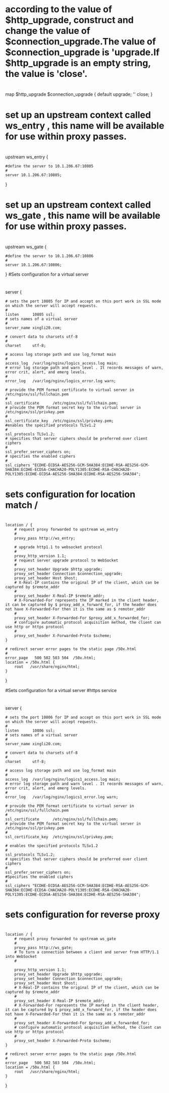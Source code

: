 # according to the value of $http_upgrade, construct and change the value of $connection_upgrade.The value of $connection_upgrade is 'upgrade.If $http_upgrade is an empty string, the value is 'close'.
#
map $http_upgrade $connection_upgrade {
    default upgrade;
    '' close;
}


# set up an upstream context called ws_entry , this name will be available for use within proxy passes.
#
upstream ws_entry {
	
	#define the server to 10.1.206.67:10805
	#
    server 10.1.206.67:10805;
}

# set up an upstream context called ws_gate , this name will be available for use within proxy passes.
#
upstream ws_gate {

	#define the server to 10.1.206.67:10806
	#
    server 10.1.206.67:10806;
}
#Sets configuration for a virtual server
#
server {

	# sets the port 10805 for IP and accept on this port work in SSL mode on which the server will accept requests.
	#
    listen      10805 ssl;
	# sets names of a virtual server
	#
    server_name xingli20.com;

	# convert data to charsets utf-8
	#
    charset     utf-8;

	# access log storage path and use log_format main
	#
    access_log  /var/log/nginx/logics_access.log main;
	# error log storage path and warn level . It records messages of warn, error crit, alert, and emerg levels.
	#
    error_log   /var/log/nginx/logics_error.log warn;
	
	# provide the PEM format certificate to virtual server in /etc/nginx/ssl/fullchain.pem 
	#
    ssl_certificate      /etc/nginx/ssl/fullchain.pem;
	# provide the PEM format secret key to the virtual server in /etc/nginx/ssl/privkey.pem
	#
    ssl_certificate_key  /etc/nginx/ssl/privkey.pem;
	#enables the specified protocols TLSv1.2
	#
    ssl_protocols TLSv1.2;
	# specifies that server ciphers should be preferred over client ciphers
	#
    ssl_prefer_server_ciphers on;
	# specifies the enabled ciphers
	#
    ssl_ciphers "ECDHE-ECDSA-AES256-GCM-SHA384:ECDHE-RSA-AES256-GCM-SHA384:ECDHE-ECDSA-CHACHA20-POLY1305:ECDHE-RSA-CHACHA20-POLY1305:ECDHE-ECDSA-AES256-SHA384:ECDHE-RSA-AES256-SHA384";

# sets configuration for location match /
#
    location / {
		# request proxy forwarded to upstream ws_entry 
		#
        proxy_pass http://ws_entry;

		# upgrade http1.1 to websocket protocol
		#
        proxy_http_version 1.1;
		# request server upgrade protocol to WebSocket
		#
        proxy_set_header Upgrade $http_upgrade;
        proxy_set_header Connection $connection_upgrade;
        proxy_set_header Host $host;
		# X-Real-IP contains the original IP of the client, which can be captured by $remote_addr
		#
        proxy_set_header X-Real-IP $remote_addr;
		# X-Forwarded-For represents the IP marked in the client header, it can be captured by $ proxy_add_x_forward_for, if the header does not have X-Forwarded-For then it is the same as $ remoter_addr
		#	
        proxy_set_header X-Forwarded-For $proxy_add_x_forwarded_for;
		# configure automatic protocol acquisition method, the client can use http or https protocol
		#
        proxy_set_header X-Forwarded-Proto $scheme;
    }

    # redirect server error pages to the static page /50x.html
    #
    error_page   500 502 503 504  /50x.html;
    location = /50x.html {
        root   /usr/share/nginx/html;
    }
}

#Sets configuration for a virtual server
#https service
#
server {

	# sets the port 10806 for IP and accept on this port work in SSL mode on which the server will accept requests.
	#
    listen      10806 ssl;
	# sets names of a virtual server
	#
    server_name xingli20.com;
	
	# convert data to charsets utf-8
	#
    charset     utf-8;

	# access log storage path and use log_format main
	#
    access_log  /var/log/nginx/logics1_access.log main;
	# error log storage path and warn level . It records messages of warn, error crit, alert, and emerg levels.
	#
    error_log   /var/log/nginx/logics1_error.log warn;
	
	# provide the PEM format certificate to virtual server in /etc/nginx/ssl/fullchain.pem 
	#
    ssl_certificate      /etc/nginx/ssl/fullchain.pem;
	# provide the PEM format secret key to the virtual server in /etc/nginx/ssl/privkey.pem
	#
    ssl_certificate_key  /etc/nginx/ssl/privkey.pem;
	
	# enables the specified protocols TLSv1.2
	#
    ssl_protocols TLSv1.2;
	# specifies that server ciphers should be preferred over client ciphers
	#
    ssl_prefer_server_ciphers on;
	#Specifies the enabled ciphers
	#
    ssl_ciphers "ECDHE-ECDSA-AES256-GCM-SHA384:ECDHE-RSA-AES256-GCM-SHA384:ECDHE-ECDSA-CHACHA20-POLY1305:ECDHE-RSA-CHACHA20-POLY1305:ECDHE-ECDSA-AES256-SHA384:ECDHE-RSA-AES256-SHA384";

# sets configuration for reverse proxy
#
    location / {
		# request proxy forwarded to upstream ws_gate 
		#
        proxy_pass http://ws_gate;
		# To turn a connection between a client and server from HTTP/1.1 into WebSocket
		#

        proxy_http_version 1.1;
        proxy_set_header Upgrade $http_upgrade;
        proxy_set_header Connection $connection_upgrade;
        proxy_set_header Host $host;
		# X-Real-IP contains the original IP of the client, which can be captured by $remote_addr
		#
        proxy_set_header X-Real-IP $remote_addr;
		# X-Forwarded-For represents the IP marked in the client header, it can be captured by $ proxy_add_x_forward_for, if the header does not have X-Forwarded-For then it is the same as $ remoter_addr
		#
        proxy_set_header X-Forwarded-For $proxy_add_x_forwarded_for;
		# configure automatic protocol acquisition method, the client can use http or https protocol
		#
        proxy_set_header X-Forwarded-Proto $scheme;
    }

    # redirect server error pages to the static page /50x.html
    #
    error_page   500 502 503 504  /50x.html;
    location = /50x.html {
        root   /usr/share/nginx/html;
    }
}
